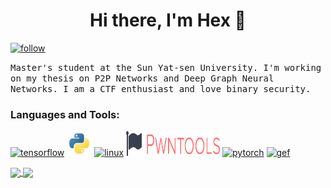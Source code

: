 <h1 align="center">Hi there, I'm Hex 👋</h1>

[![follow](https://img.shields.io/github/followers/hex-16?style=social)](https://github.com/hex-16)

<samp>Master's student at the Sun Yat-sen University. I'm working on my thesis on P2P Networks and Deep Graph Neural Networks. I am a CTF enthusiast and love binary security.</samp>

<h3 align="left">Languages and Tools:</h3>

<p align="left">
<a href="https://www.cplusplus.com/" target="_blank"> <img src="https://upload.wikimedia.org/wikipedia/commons/1/18/ISO_C%2B%2B_Logo.svg" alt="tensorflow" width="40" height="40"/></a>
<a href="https://www.python.org" target="_blank"> <img src="https://raw.githubusercontent.com/devicons/devicon/master/icons/python/python-original.svg" alt="python" width="40" height="40"/></a>
<a href="https://www.linux.org/" target="_blank"> <img src="https://www.vectorlogo.zone/logos/linux/linux-icon.svg" alt="linux" width="40" height="40"/></a>
<a href="https://github.com/Gallopsled/pwntools" target="_blank"> <img src="https://raw.githubusercontent.com/Gallopsled/pwntools/stable/docs/source/logo.png" alt="pwntools" width="150" height="40"/></a>
<a href="https://pytorch.org/" target="_blank"> <img src="https://www.vectorlogo.zone/logos/pytorch/pytorch-icon.svg" alt="pytorch" width="40" height="40"/></a> 
<a href="https://github.com/hugsy/gef" target="_blank"> <img src="https://camo.githubusercontent.com/9be274e56ece6a7cc4ef16968f72267eeb2d11382a6873c6633e23b5c56c6984/68747470733a2f2f692e696d6775722e636f6d2f6f304c386c504e2e706e67" alt="gef" width="50" height="40"/></a> 
</p>

<a href="https://github.com/anuraghazra/github-readme-stats"> <img align="center" src="https://github-readme-stats.vercel.app/api/top-langs/?username=hex-16&theme=tokyonight&layout=compact" />
</a>
<a href="https://github.com/anuraghazra/github-readme-stats"> <img align="center" src="https://github-readme-stats.vercel.app/api?username=hex-16&show_icons=true&theme=tokyonight" /></a>
</p>

